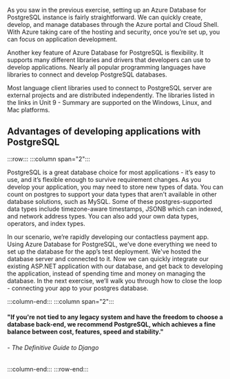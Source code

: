 As you saw in the previous exercise, setting up an Azure Database for PostgreSQL instance is fairly straightforward. We can quickly create, develop, and manage databases through the Azure portal and Cloud Shell. With Azure taking care of the hosting and security, once you’re set up, you can focus on application development.

Another key feature of Azure Database for PostgreSQL is flexibility. It supports many different libraries and drivers that developers can use to develop applications. Nearly all popular programming languages have libraries to connect and develop PostgreSQL databases.

Most language client libraries used to connect to PostgreSQL server are external projects and are distributed independently. The libraries listed in the links in Unit 9 - Summary are supported on the Windows, Linux, and Mac platforms.

## Advantages of developing applications with PostgreSQL

:::row:::
:::column span="2":::

PostgreSQL is a great database choice for most applications - it’s easy to use, and it’s flexible enough to survive requirement changes. As you develop your application, you may need to store new types of data. You can count on postgres to support your data types that aren't available in other database solutions, such as MySQL. Some of these postgres-supported data types include timezone-aware timestamps, JSONB which can indexed, and network address types. You can also add your own data types, operators, and index types.

In our scenario, we’re rapidly developing our contactless payment app. Using Azure Database for PostgreSQL, we’ve done everything we need to set up the database for the app’s test deployment. We've hosted the database server and connected to it. Now we can quickly integrate our existing ASP.NET application with our database, and get back to developing the application, instead of spending time and money on managing the database. In the next exercise, we’ll walk you through how to close the loop - connecting your app to your postgres database.

:::column-end:::
:::column span="2":::

#### "If you're not tied to any legacy system and have the freedom to choose a database back-end, we recommend PostgreSQL, which achieves a fine balance between cost, features, speed and stability."

###### \- The Definitive Guide to Django
:::column-end:::
:::row-end:::
